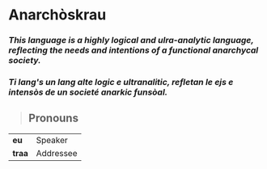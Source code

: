 # Anarchòskrau
### *This language is a highly logical and ulra-analytic language, reflecting the needs and intentions of a functional anarchycal society.*
### *Ti lang's un lang alte logic e ultranalitic, refletan le ejs e intensòs de un societé anarkic funsòal.*
> ## Pronouns
|||
|-|-
|**eu**|Speaker|
|**traa**|Addressee|
